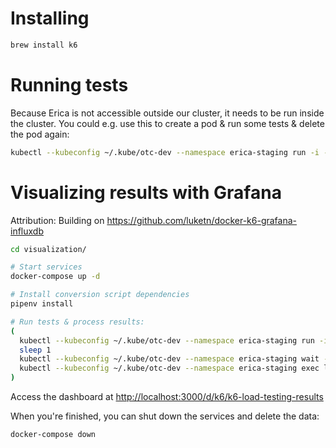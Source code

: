 # Installing

```sh
brew install k6
```

# Running tests

Because Erica is not accessible outside our cluster, it needs to be run inside the cluster. You could e.g. use this to create a pod & run some tests & delete the pod again:

```sh
kubectl --kubeconfig ~/.kube/otc-dev --namespace erica-staging run -i --rm --restart=Never --image=grafana/k6 load-test -- run - <test.js
```

# Visualizing results with Grafana

Attribution: Building on https://github.com/luketn/docker-k6-grafana-influxdb

```zsh
cd visualization/

# Start services
docker-compose up -d

# Install conversion script dependencies
pipenv install

# Run tests & process results:
(
  kubectl --kubeconfig ~/.kube/otc-dev --namespace erica-staging run -i --rm --restart=Never --image=grafana/k6 load-test -- run --quiet --out json=output - <../test.js &
  sleep 1
  kubectl --kubeconfig ~/.kube/otc-dev --namespace erica-staging wait --for=jsonpath='{.status.phase}'=Running pods/load-test
  kubectl --kubeconfig ~/.kube/otc-dev --namespace erica-staging exec load-test -- sh -c 'while [ ! -f output ]; do sleep 0.5; done; tail -n +0 -f output' | pipenv run python ./send_to_influx.py - influxdb://localhost:8086/k6
)
```

Access the dashboard at [http://localhost:3000/d/k6/k6-load-testing-results](http://localhost:3000/d/k6/k6-load-testing-results)

When you're finished, you can shut down the services and delete the data:

```sh
docker-compose down
```
